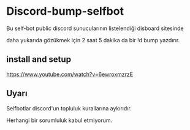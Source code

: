 # Discord-bump-selfbot

Bu self-bot public discord sunucularının listelendiği disboard sitesinde

daha yukarıda gözükmek için 2 saat 5 dakika da bir !d bump yazdırır.



install and setup
-----------------

https://www.youtube.com/watch?v=6ewroxmzrzE



Uyarı
-----
Selfbotlar discord'un topluluk kurallarına aykırıdır.

Herhangi bir sorumluluk kabul etmiyorum.
